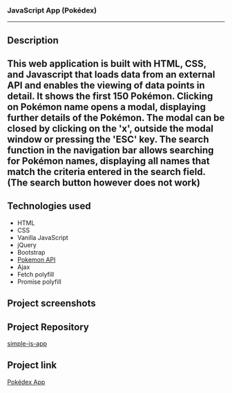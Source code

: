 ### JavaScript App (Pokédex)
---
## Description
This web application is built with HTML, CSS, and Javascript that loads data from an external API and enables the viewing of data points in detail. It shows the first 150 Pokémon. Clicking on Pokémon name opens a modal, displaying further details of the Pokémon. The modal can be closed by clicking on the 'x', outside the modal window or pressing the 'ESC' key.
The search function in the navigation bar allows searching for Pokémon names, displaying all names that match the criteria entered in the search field. (The search button however does not work)
---
## Technologies used
- HTML
- CSS
- Vanilla JavaScript
- jQuery
- Bootstrap
- [Pokemon API](https://pokeapi.co/api/v2/pokemon/?limit=20)
- Ajax
- Fetch polyfill
- Promise polyfill

## Project screenshots

## Project Repository
[simple-js-app](https://github.com/netti-w/simple-js-app)

## Project link
[Pokédex App](https://netti-w.github.io/simple-js-app/)
